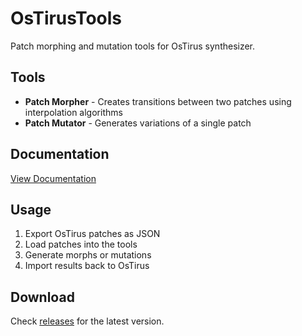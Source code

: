 # OsTirusTools

Patch morphing and mutation tools for OsTirus synthesizer.

## Tools

- **Patch Morpher** - Creates transitions between two patches using interpolation algorithms
- **Patch Mutator** - Generates variations of a single patch

## Documentation

[View Documentation](https://mamonulabs.github.io/utils/OsTirusTools/)

## Usage

1. Export OsTirus patches as JSON
2. Load patches into the tools
3. Generate morphs or mutations
4. Import results back to OsTirus

## Download

Check [releases](https://github.com/mamonulabs/ostirustools/releases) for the latest version.